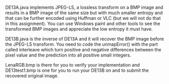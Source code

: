 DE13A.java implements JPEG-LS, a lossless transform on a BMP image and results in
a BMP image of the same size but with much smaller entropy and that can be further
encoded using Huffman or VLC (but we will not do that in this assignment). You 
can use Windows paint and other tools to see the transformed BMP images and 
appreciate the low entropy it must have.  

DE13B.java is the inverse of DE13A and it will recover the BMP image before the 
JPEG-LS transform.  You need to code the unmapError() with the part called 
interleave which turn positive and negative differences between the pixel value 
and the prediction into all positive small integers. 

LenaRGB.bmp is there for you to verify your implementation and DE13test1.bmp is 
one for you to run your DE13B on and to submit the recovered original image.